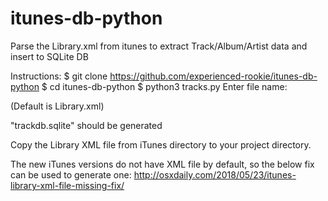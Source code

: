 # itunes-db-python
Parse the Library.xml from itunes to extract Track/Album/Artist data and insert to SQLite DB

Instructions:
$ git clone https://github.com/experienced-rookie/itunes-db-python
$ cd itunes-db-python
$ python3 tracks.py
Enter file name: 

(Default is Library.xml)

"trackdb.sqlite" should be generated

Copy the Library XML file from iTunes directory to your project directory.

The new iTunes versions do not have XML file by default, so the below fix can be used to generate one:
http://osxdaily.com/2018/05/23/itunes-library-xml-file-missing-fix/
